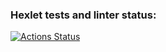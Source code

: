 ### Hexlet tests and linter status:
[![Actions Status](https://github.com/bogdan-ho/frontend-project-12/workflows/hexlet-check/badge.svg)](https://github.com/bogdan-ho/frontend-project-12/actions)